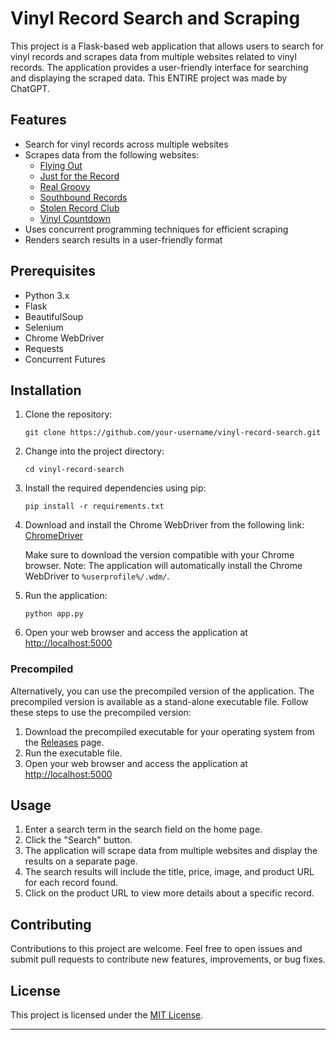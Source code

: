 # Vinyl Record Search and Scraping

This project is a Flask-based web application that allows users to search for vinyl records and scrapes data from multiple websites related to vinyl records. The application provides a user-friendly interface for searching and displaying the scraped data.
This ENTIRE project was made by ChatGPT.

## Features

- Search for vinyl records across multiple websites
- Scrapes data from the following websites:
  - [Flying Out](https://flyingout.co.nz)
  - [Just for the Record](http://www.justfortherecord.co.nz)
  - [Real Groovy](https://realgroovy.co.nz)
  - [Southbound Records](https://www.southbound.co.nz)
  - [Stolen Record Club](https://stolenrecordclub.com)
  - [Vinyl Countdown](https://vinylcountdown.co.nz)
- Uses concurrent programming techniques for efficient scraping
- Renders search results in a user-friendly format

## Prerequisites

- Python 3.x
- Flask
- BeautifulSoup
- Selenium
- Chrome WebDriver
- Requests
- Concurrent Futures

## Installation

1. Clone the repository:

   ```shell
   git clone https://github.com/your-username/vinyl-record-search.git
   ```

2. Change into the project directory:

   ```shell
   cd vinyl-record-search
   ```

3. Install the required dependencies using pip:

   ```shell
   pip install -r requirements.txt
   ```

4. Download and install the Chrome WebDriver from the following link: [ChromeDriver](https://sites.google.com/a/chromium.org/chromedriver/downloads)

   Make sure to download the version compatible with your Chrome browser.
   Note: The application will automatically install the Chrome WebDriver to `%userprofile%/.wdm/`.

5. Run the application:

   ```shell
   python app.py
   ```

6. Open your web browser and access the application at [http://localhost:5000](http://localhost:5000)

### Precompiled

Alternatively, you can use the precompiled version of the application. The precompiled version is available as a stand-alone executable file. Follow these steps to use the precompiled version:

1. Download the precompiled executable for your operating system from the [Releases](https://github.com/SnaxxNZ/vinyl-record-search/releases/new) page.
2. Run the executable file.
3. Open your web browser and access the application at [http://localhost:5000](http://localhost:5000)

## Usage

1. Enter a search term in the search field on the home page.
2. Click the "Search" button.
3. The application will scrape data from multiple websites and display the results on a separate page.
4. The search results will include the title, price, image, and product URL for each record found.
5. Click on the product URL to view more details about a specific record.

## Contributing

Contributions to this project are welcome. Feel free to open issues and submit pull requests to contribute new features, improvements, or bug fixes.

## License

This project is licensed under the [MIT License](LICENSE).

---
```
